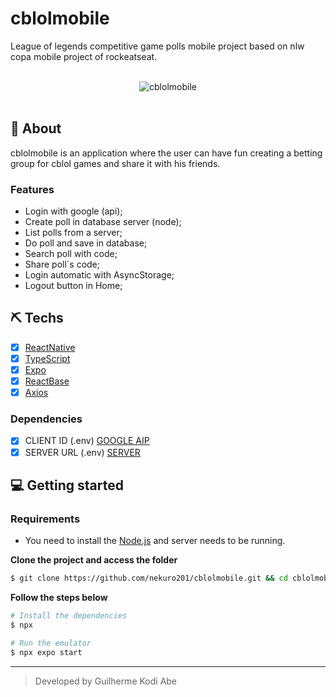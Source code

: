 # cblolmobile
League of legends competitive game polls mobile project based on nlw copa mobile project of rockeatseat.

<br>

<div align="center" margin-top="60px" >
  <img src="https://i.imgur.com/1IALD1s.png" alt="cblolmobile" />
</div>

<br>

## 🚀 About
cblolmobile is an application where the user can have fun creating a betting group for cblol games and share it with his friends.

### Features

- Login with google (api);
- Create poll in database server (node);
- List polls from a server;
- Do poll and save in database;
- Search poll with code;
- Share poll´s code;
- Login automatic with AsyncStorage;
- Logout button in Home;

## ⛏ Techs
- [X] [ReactNative](https://reactnative.dev)
- [X] [TypeScript](https://www.typescriptlang.org)
- [X] [Expo](https://docs.expo.dev)
- [X] [ReactBase](https://nativebase.io)
- [X] [Axios](https://axios-http.com)

### Dependencies
- [X] CLIENT ID (.env) [GOOGLE AIP](https://console.cloud.google.com)
- [X] SERVER URL (.env) [SERVER](https://)

## 💻 Getting started

### Requirements

- You need to install the [Node.js](https://nodejs.org/en/download/) and server needs to be running.

**Clone the project and access the folder**

```bash
$ git clone https://github.com/nekuro201/cblolmobile.git && cd cblolmobile
```

**Follow the steps below**

```bash
# Install the dependencies
$ npx

# Run the emulator
$ npx expo start
```

---
<blockquote>
    Developed by Guilherme Kodi Abe
</blockquote>
